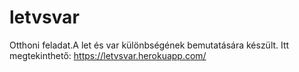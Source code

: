 # letvsvar
Otthoni feladat.A let és var különbségének bemutatására készült. 
Itt megtekinthető: https://letvsvar.herokuapp.com/
